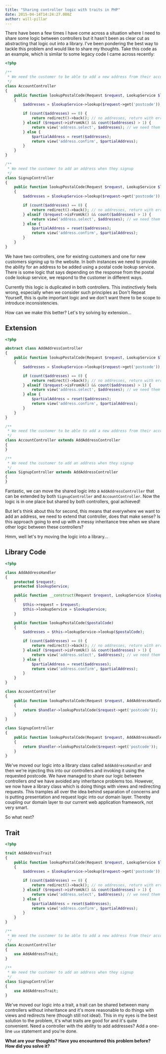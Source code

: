 ```yaml
---
title: "Sharing controller logic with traits in PHP"
date: 2015-04-14T14:24:27.000Z
author: will-pillar
---
```


There have been a few times I have come across a situation where I need to share some logic between controllers but it hasn't been as clear cut as abstracting that logic out into a library. I've been pondering the best way to tackle this problem and would like to share my thoughts. Take this code as an example, which is similar to some legacy code I came across recently:

```php
<?php

/**
 * We need the customer to be able to add a new address from their account page
 */
class AccountController
{
    public function lookupPostalCode(Request $request, LookupService $lookupService)
    {
        $addresses = $lookupService->lookup($request->get('postcode'));

        if (count($addresses) == 0) {
            return redirect()->back(); // no addresses, return with errors
        } elseif ($request->isFromUk() && count($addresses) > 1) {
            return view('address.select', $addresses); // we need them to pick from a range of possible addresses
        } else {
            $partialAddress = reset($addresses);
            return view('address.confirm', $partialAddress);
        }
    }
}

/**
 * We need the customer to add an address when they signup
 */
class SignupController
{
    public function lookupPostalCode(Request $request, LookupService $lookupService)
    {
        $addresses = $lookupService->lookup($request->get('postcode'));

        if (count($addresses) == 0) {
            return redirect()->back(); // no addresses, return with errors
        } elseif ($request->isFromUk() && count($addresses) > 1) {
            return view('address.select', $addresses); // we need them to pick from a range of possible addresses
        } else {
            $partialAddress = reset($addresses);
            return view('address.confirm', $partialAddress);
        }
    }
}
```

We have two controllers, one for existing customers and one for new customers signing up to the website. In both instances we need to provide the ability for an address to be added using a postal code lookup service. There is some logic that says depending on the response from the postal code lookup service, we respond to the customer in different ways.

Currently this logic is duplicated in both controllers. This instinctively feels wrong, especially when we consider such principles as Don't Repeat Yourself, this is quite important logic and we don't want there to be scope to introduce inconsistencies.

How can we make this better? Let's try solving by extension...

## Extension

```php
<?php

abstract class AddAddressController
{
    public function lookupPostalCode(Request $request, LookupService $lookupService)
    {
        $addresses = $lookupService->lookup($request->get('postcode'));

        if (count($addresses) == 0) {
            return redirect()->back(); // no addresses, return with errors
        } elseif ($request->isFromUk() && count($addresses) > 1) {
            return view('address.select', $addresses); // we need them to pick from a range of possible addresses
        } else {
            $partialAddress = reset($addresses);
            return view('address.confirm', $partialAddress);
        }
    }
}

/**
 * We need the customer to be able to add a new address from their account page
 */
class AccountController extends AddAddressController
{
}

/**
 * We need the customer to add an address when they signup
 */
class SignupController extends AddAddressController
{
}
```

Fantastic, we can move the shared logic into a `AddAddressController` that can be extended by both `SignupController` and `AccountController`. Now the logic is in one place but shared by both controllers, goal achieved!

But let's think about this for second, this means that everywhere we want to add an address, we need to extend that controller, does that make sense? Is this approach going to end up with a messy inheritance tree when we share other logic between these controllers?

Hmm, well let's try moving the logic into a library...

## Library Code

```php
<?php

class AddAddressHandler
{
    protected $request;
    protected $lookupService;

    public function __construct(Request $request, LookupService $lookupService)
    {
        $this->request = $request;
        $this->lookupService = $lookupService;
    }

    public function lookupPostalCode($postalCode)
    {
        $addresses = $this->lookupService->lookup($postalCode);

        if (count($addresses) == 0) {
            return redirect()->back(); // no addresses, return with errors
        } elseif ($request->isFromUk() && count($addresses) > 1) {
            return view('address.select', $addresses); // we need them to pick from a range of possible addresses
        } else {
            $partialAddress = reset($addresses);
            return view('address.confirm', $partialAddress);
        }
    }
}

class AccountController
{
    public function lookupPostalCode(Request $request, AddAddressHandler $handler)
    {
        return $handler->lookupPostalCode($request->get('postcode'));
    }
}

class SignupController
{
    public function lookupPostalCode(Request $request, AddAddressHandler $handler)
    {
        return $handler->lookupPostalCode($request->get('postcode'));
    }
}
```

We've moved our logic into a library class called `AddAddressHandler` and then we're injecting this into our controllers and invoking it using the requested postcode. We have managed to share our logic between controllers *and* we have avoided any inheritance problems too. However, we now have a library class which is doing things with views and redirecting requests. This tramples all over the idea behind separation of concerns and is putting presentation and request logic into our domain layer. Thereby coupling our domain layer to our current web application framework, not very smart.

So what next?

## Trait

```php
<?php

trait AddAddressTrait
{
    public function lookupPostalCode(Request $request, LookupService $lookupService)
    {
        $addresses = $lookupService->lookup($request->get('postcode'));

        if (count($addresses) == 0) {
            return redirect()->back(); // no addresses, return with errors
        } elseif ($request->isFromUk() && count($addresses) > 1) {
            return view('address.select', $addresses); // we need them to pick from a range of possible addresses
        } else {
            $partialAddress = reset($addresses);
            return view('address.confirm', $partialAddress);
        }
    }
}

/**
 * We need the customer to be able to add a new address from their account page
 */
class AccountController
{
    use AddAddressTrait;
}

/**
 * We need the customer to add an address when they signup
 */
class SignupController
{
    use AddAddressTrait;
}
```

We've moved our logic into a trait, a trait can be shared between many controllers without inheritance and it's more reasonable to do things with views and redirects here (though still not ideal). This in my eyes is the best solution to the problem, it's what traits are good for and it's quite convenient. Need a controller with the ability to add addresses? Add a one-line `use` statement and you're done.

**What are your thoughts? Have you encountered this problem before? How did you solve it?**
